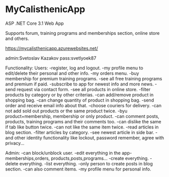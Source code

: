 # MyCalisthenicApp
ASP .NET Core 3.1 Web App 

Supports forum, training programs and memberships section, online store and others. 

https://mycalisthenicapp.azurewebsites.net/

admin:Svetoslav Kazakov pass:svetlyoek87

Functionality:
  Users:
  -register, log and logout.
  -my profile menu to edit/delete their personal and other info.
  -my orders menu.
  -buy membership for premium training programs.
  -see all free training programs and premium if paid.
  -subscribe to app for newest info and more news.
  -send request via contact form.
  -see all products in online store.
  -filter products by category or by other criterias.
  -can add/remove product in shopping bag.
  -can change quantity of product in shopping bag.
  -send order and receive email info about that.
  -choose couriers for delivery.
  -can not add sold out products or the same product twice.
  -byu product+membership, membership or only product.
  -can comment posts, products, training programs and their comments too.
  -can dislike the same if tab like button twice.
  -can not like the same item twice.
  -read articles in blog section.
  -filter articles by category.
  -see newest article in side bar.
  -and other identity functionality like lockout, password remember, agree with privacy...
  
 Admin:
  -can block/unblock user.
  -edit everything in the app-memberships,orders, products,posts,programs...
  -create everything.
  -delete everything.
  -list everything.
  -only person to create posts in blog section.
  -can also comment items.
  -my profile menu for personal info.
  
  
  
  
  
 

